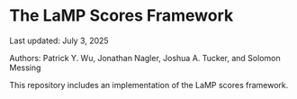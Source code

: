 # The LaMP Scores Framework

Last updated: July 3, 2025

Authors: Patrick Y. Wu, Jonathan Nagler, Joshua A. Tucker, and Solomon Messing

This repository includes an implementation of the LaMP scores framework.